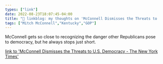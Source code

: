 ```yaml
---
types: ["link"]
date: 2022-08-23T18:07:45-04:00
title: "🔗 linkblog: my thoughts on 'McConnell Dismisses the Threats to U.S. Democracy - The New York Times'"
tags: ["Mitch McConnell","Kentucky","GOP"]
---
```

McConnell gets so close to recognizing the danger other Republicans pose to democracy, but he always stops just short.
 

[link to 'McConnell Dismisses the Threats to U.S. Democracy - The New York Times'](https://www.nytimes.com/2022/08/23/us/politics/mcconnell-democracy-voter-fraud.html)
